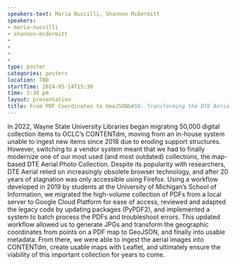 ```yaml
---
speakers-text: Maria Nuccilli, Shannon McDermitt
speakers:
- maria-nuccilli
- shannon-mcdermitt
-
-
-
-
type: poster
categories: posters
location: TBD
startTime: 2024-05-14T15:30
time: 3:30 pm
layout: presentation
title: From PDF Coordinates to GeoJSON&#58; Transforming the DTE Aerial Collection, One Map at a Time
---
```

In 2022, Wayne State University Libraries began migrating 50,000 digital collection items to OCLC’s CONTENTdm, moving from an in-house system unable to ingest new items since 2018 due to eroding support structures. However, switching to a vendor system meant that we had to finally modernize one of our most used (and most outdated) collections, the map-based DTE Aerial Photo Collection. Despite its popularity with researchers, DTE Aerial relied on increasingly obsolete browser technology, and after 20 years of stagnation was only accessible using Firefox. Using a workflow developed in 2019 by students at the University of Michigan’s School of Information, we migrated the high-volume collection of PDFs from a local server to Google Cloud Platform for ease of access, reviewed and adapted the legacy code by updating packages (PyPDF2), and implemented a system to batch process the PDFs and troubleshoot errors. This updated workflow allowed us to generate JPGs and transform the geographic coordinates from points on a PDF map to GeoJSON, and finally into usable metadata. From there, we were able to ingest the aerial images into CONTENTdm, create usable maps with Leaflet, and ultimately ensure the viability of this important collection for years to come.
